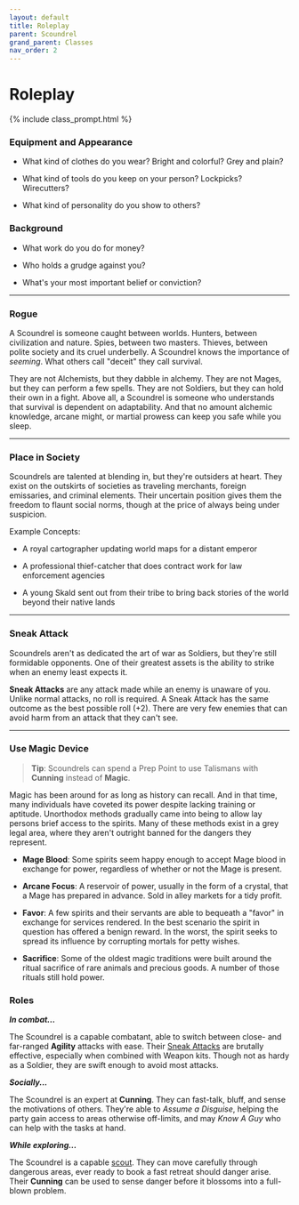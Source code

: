 ```yaml
---
layout: default
title: Roleplay
parent: Scoundrel
grand_parent: Classes
nav_order: 2
---
```


# Roleplay

{% include class_prompt.html %}

### Equipment and Appearance

- What kind of clothes do you wear? Bright and colorful? Grey and plain?

- What kind of tools do you keep on your person? Lockpicks? Wirecutters?

- What kind of personality do you show to others?

### Background

- What work do you do for money?

- Who holds a grudge against you?

- What's your most important belief or conviction?

---

### Rogue

A Scoundrel is someone caught between worlds. Hunters, between civilization and nature. Spies, between two masters. Thieves, between polite society and its cruel underbelly. A Scoundrel knows the importance of _seeming_. What others call "deceit" they call survival.

They are not Alchemists, but they dabble in alchemy. They are not Mages, but they can perform a few spells. They are not Soldiers, but they can hold their own in a fight. Above all, a Scoundrel is someone who understands that survival is dependent on adaptability. And that no amount alchemic knowledge, arcane might, or martial prowess can keep you safe while you sleep.

---

### Place in Society

Scoundrels are talented at blending in, but they're outsiders at heart. They exist on the outskirts of societies as traveling merchants, foreign emissaries, and criminal elements. Their uncertain position gives them the freedom to flaunt social norms, though at the price of always being under suspicion.

Example Concepts:

- A royal cartographer updating world maps for a distant emperor

- A professional thief-catcher that does contract work for law enforcement agencies

- A young Skald sent out from their tribe to bring back stories of the world beyond their native lands

---

### Sneak Attack

Scoundrels aren't as dedicated the art of war as Soldiers, but they're still formidable opponents. One of their greatest assets is the ability to strike when an enemy least expects it.

**Sneak Attacks** are any attack made while an enemy is unaware of you. Unlike normal attacks, no roll is required. A Sneak Attack has the same outcome as the best possible roll (+2). There are very few enemies that can avoid harm from an attack that they can't see.

---

### Use Magic Device

> **Tip**: Scoundrels can spend a Prep Point to use Talismans with **<span style="color: {{ site.scoundrel_color }}">Cunning</span>** instead of **<span style="color: {{ site.mage_color }}">Magic</span>**.

Magic has been around for as long as history can recall. And in that time, many individuals have coveted its power despite lacking training or aptitude. Unorthodox methods gradually came into being to allow lay persons brief access to the spirits. Many of these methods exist in a grey legal area, where they aren't outright banned for the dangers they represent.

- **Mage Blood**: Some spirits seem happy enough to accept Mage blood in exchange for power, regardless of whether or not the Mage is present.

- **Arcane Focus**: A reservoir of power, usually in the form of a crystal, that a Mage has prepared in advance. Sold in alley markets for a tidy profit.

- **Favor**: A few spirits and their servants are able to bequeath a "favor" in exchange for services rendered. In the best scenario the spirit in question has offered a benign reward. In the worst, the spirit seeks to spread its influence by corrupting mortals for petty wishes.

- **Sacrifice**: Some of the oldest magic traditions were built around the ritual sacrifice of rare animals and precious goods. A number of those rituals still hold power.

### Roles

**_In combat..._**

The Scoundrel is a capable combatant, able to switch between close- and far-ranged **<span style="color: {{ site.scoundrel_color }}">Agility</span>** attacks with ease. Their [Sneak Attacks](../../adventuring/exploration/stealth.html) are brutally effective, especially when combined with Weapon kits. Though not as hardy as a Soldier, they are swift enough to avoid most attacks.

**_Socially..._**

The Scoundrel is an expert at **<span style="color: {{ site.scoundrel_color }}">Cunning</span>**. They can fast-talk, bluff, and sense the motivations of others. They're able to _Assume a Disguise_, helping the party gain access to areas otherwise off-limits, and may _Know A Guy_ who can help with the tasks at hand.

**_While exploring..._**

The Scoundrel is a capable [scout](../../adventuring/exploration/stealth.html). They can move carefully through dangerous areas, ever ready to book a fast retreat should danger arise. Their **<span style="color: {{ site.scoundrel_color }}">Cunning</span>** can be used to sense danger before it blossoms into a full-blown problem.

